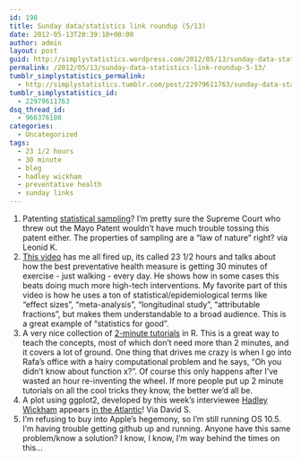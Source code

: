 ```yaml
---
id: 198
title: Sunday data/statistics link roundup (5/13)
date: 2012-05-13T20:39:10+00:00
author: admin
layout: post
guid: http://simplystatistics.wordpress.com/2012/05/13/sunday-data-statistics-link-roundup-5-13
permalink: /2012/05/13/sunday-data-statistics-link-roundup-5-13/
tumblr_simplystatistics_permalink:
  - http://simplystatistics.tumblr.com/post/22979611763/sunday-data-statistics-link-roundup-5-13
tumblr_simplystatistics_id:
  - 22979611763
dsq_thread_id:
  - 966376108
categories:
  - Uncategorized
tags:
  - 23 1/2 hours
  - 30 minute
  - bleg
  - hadley wickham
  - preventative health
  - sunday links
---
```

  1. Patenting <a href="http://www.nytimes.com/2012/05/13/jobs/an-actuary-proves-patents-arent-only-for-engineers.html?_r=1" target="_blank">statistical sampling</a>? I&#8217;m pretty sure the Supreme Court who threw out the Mayo Patent wouldn&#8217;t have much trouble tossing this patent either. The properties of sampling are a &#8220;law of nature&#8221; right? via Leonid K. 
  2. <a href="http://www.youtube.com/watch?v=aUaInS6HIGo" target="_blank">This video</a> has me all fired up, its called 23&#160;1/2 hours and talks about how the best preventative health measure is getting 30 minutes of exercise - just walking - every day. He shows how in some cases this beats doing much more high-tech interventions. My favorite part of this video is how he uses a ton of statistical/epidemiological terms like &#8220;effect sizes&#8221;, &#8220;meta-analysis&#8221;, &#8220;longitudinal study&#8221;, &#8220;attributable fractions&#8221;, but makes them understandable to a broad audience. This is a great example of &#8220;statistics for good&#8221;.
  3. A very nice collection of <a href="http://www.twotorials.com/2012/05/ninety-two-minute-r-tutorial-videos.html" target="_blank">2-minute tutorials</a> in R. This is a great way to teach the concepts, most of which don&#8217;t need more than 2 minutes, and it covers a lot of ground. One thing that drives me crazy is when I go into Rafa&#8217;s office with a hairy computational problem and he says, &#8220;Oh you didn&#8217;t know about function x?&#8221;. Of course this only happens after I&#8217;ve wasted an hour re-inventing the wheel. If more people put up 2 minute tutorials on all the cool tricks they know, the better we&#8217;d all be. 
  4. A plot using ggplot2, developed by this week&#8217;s interviewee <a href="http://simplystatistics.tumblr.com/post/22844703875/ha" target="_blank">Hadley Wickham</a> appears <a href="http://www.theatlantic.com/entertainment/archive/2012/03/the-foreign-language-of-mad-men/254668/" target="_blank">in the Atlantic</a>! Via David S. 
  5. I&#8217;m refusing to buy into Apple&#8217;s hegemony, so I&#8217;m still running OS 10.5. I&#8217;m having trouble getting github up and running. Anyone have this same problem/know a solution? I know, I know, I&#8217;m way behind the times on this&#8230;
